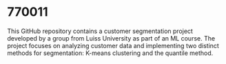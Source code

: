 # 770011
This GitHub repository contains a customer segmentation project developed by a group from Luiss University as part of an ML course. The project focuses on analyzing customer data and implementing two distinct methods for segmentation: K-means clustering and the quantile method.
